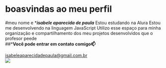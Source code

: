 # boasvindas ao meu perfil 
#meu nome e ****isabele aparecida de paula***
Estou estudando na Alura
Estou me desenvolvendo na linguagem JavaScript
Utilizo esse espaço para minha organização e compartilhamento dos meu projetos desenvolvidos que o profesor peede                                                                                                                                                                                                                                                                                                                                                                                                                                                                                                                                                                                                                                                                                                                   
##***Você pode entrar em contato comigo📫**                                                                                                                                                  
                                                                                                                              
isabeleaparecidadepaula@gmail.com.br                                                                                                                                                                      
![](https://media1.tenor.com/m/m-2XXQuq-OwAAAAd/peace-out.gif)
